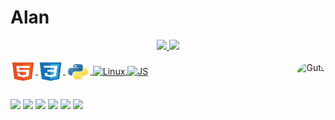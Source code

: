 # Alan  


<div align="center">
            <a href="https://github.com/alan_pnda">
            <img height="180em" src="https://github-readme-stats.vercel.app/api?username=Pnda0&show_icons=true&theme=dark&include_all_commits=true&count_private=true"/>
            <img height="180em" src="https://github-readme-stats.vercel.app/api/top-langs/?username=Pnda0&layout=compact&langs_count=7&theme=dark"/>
          </div>

  
 <div style="display: inline_block"><br>
  <img align="center" alt="Rafa-HTML" height="30" width="40" src="https://raw.githubusercontent.com/devicons/devicon/master/icons/html5/html5-original.svg">
  <img align="center" alt="Rafa-CSS" height="30" width="40" src="https://raw.githubusercontent.com/devicons/devicon/master/icons/css3/css3-original.svg">
  <img align="center" alt="-Python" height="30" width="40" src="https://raw.githubusercontent.com/devicons/devicon/master/icons/python/python-original.svg">
  <img align="center" alt="Linux" height="30" width="40" src="https://cdn.jsdelivr.net/gh/devicons/devicon/icons/linux/linux-original.svg">
  <img align="center" alt="JS" height="30" width="40" src="https://cdn.jsdelivr.net/gh/devicons/devicon/icons/javascript/javascript-original.svg">        
  <img align="right" alt="Guts" height="150" style="border-radius:50px;" src="https://64.media.tumblr.com/070ad2d658ec389668562657c9327e0f/9e98d7af3509a9d2-b6/s1280x1920/21a07fbde752876659bc02578545e746b632ad40.jpg">
</div>
  
  ##
  
 
  <div>          
  <a href="https://www.instagram.com/p_ndaaa/" target="_blank"><img src="https://img.shields.io/badge/-Instagram-%23E4405F?style=for-the-badge&logo=instagram&logoColor=white" target="_blank"></a>
  <a href="https://discord.gg/Pnda0#9434" target="_blank"> <img src="https://img.shields.io/badge/Discord-7289DA?style=for-the-badge&logo=discord&logoColor=white" target="_blank"></a> 
  <a href = "mailto:alan_carvalho2015@hotmail.com"><img src="https://img.shields.io/badge/-Gmail-%23333?style=for-the-badge&logo=gmail&logoColor=white" target="_blank"></a>
  <a href="https://www.linkedin.com/in/alan-ribeiro-b862ab206/" target="_blank"><img src="https://img.shields.io/badge/-LinkedIn-%230077B5?style=for-the-badge&logo=linkedin&logoColor=white" target="_blank"></a>
  <a href="https://steamcommunity.com/profiles/76561198173658521/" target="_blank"><img src="https://img.shields.io/badge/Steam-000000?style=for-the-badge&logo=steam&logoColor=white" target="_blank"></a>
    <a href="https://open.spotify.com/user/224okxtmhofv7ebelahuu455a?si=db337add80614265" target="_blank"> <img src='https://img.shields.io/badge/Spotify-1ED760?&style=for-the-badge&logo=spotify&logoColor=white'> </a>
  
